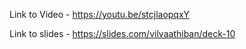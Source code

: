Link to Video - https://youtu.be/stcjlaopqxY

Link to slides - https://slides.com/vilvaathiban/deck-10